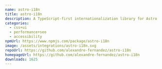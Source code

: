```yaml
---
name: astro-i18n
title: astro-i18n
description: A TypeScript-first internationalization library for Astro.
categories:
  - css+ui
  - performance+seo
  - accessibility
npmUrl: https://www.npmjs.com/package/astro-i18n
image: /assets/integrations/astro-i18n.svg
repoUrl: https://github.com/alexandre-fernandez/astro-i18n
homepageUrl: https://github.com/alexandre-fernandez/astro-i18n
downloads: 1625
---
```

